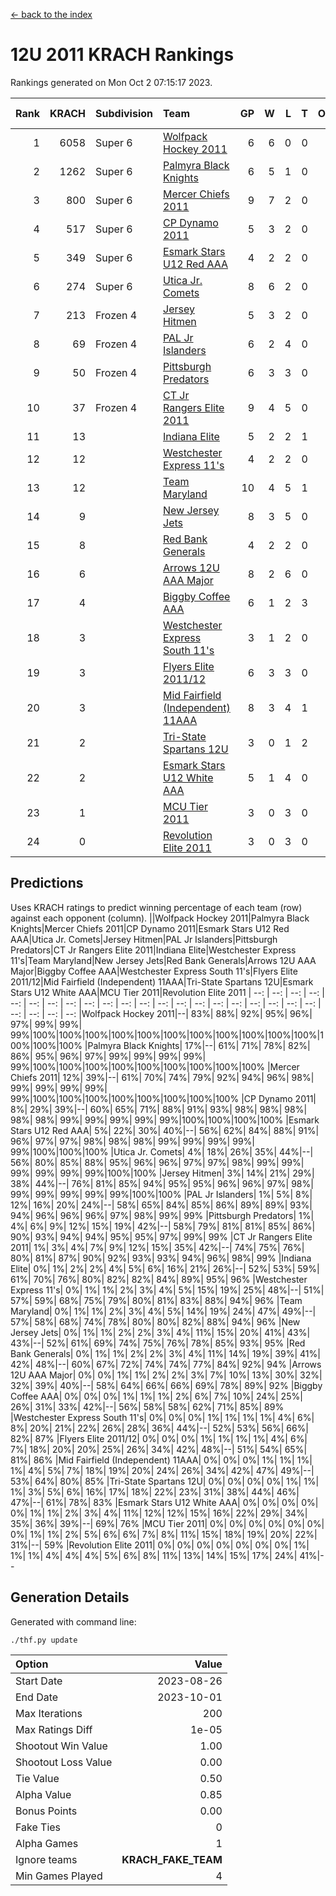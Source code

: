 [<- back to the index](readme.md)
# 12U 2011 KRACH Rankings
Rankings generated on Mon Oct  2 07:15:17 2023.

Rank|KRACH|Subdivision|Team|GP|W|L|T|OTW|OTL|SoS|Exp Wins|Win Diff
---:|---:|:---|:---|---:|---:|---:|---:|---:|---:|---:|---:|---:
1|6058|Super 6|[Wolfpack Hockey 2011](https://gamesheetstats.com/seasons/3664/teams/140937/schedule)|6|6|0|0|0|0|160|6.8|-0.0
2|1262|Super 6|[Palmyra Black Knights](https://gamesheetstats.com/seasons/3664/teams/140949/schedule)|6|5|1|0|0|0|310|5.8|-0.0
3|800|Super 6|[Mercer Chiefs 2011](https://gamesheetstats.com/seasons/3664/teams/140936/schedule)|9|7|2|0|0|0|350|7.8|-0.0
4|517|Super 6|[CP Dynamo 2011](https://gamesheetstats.com/seasons/3664/teams/140944/schedule)|5|3|2|0|0|0|2057|3.8|-0.0
5|349|Super 6|[Esmark Stars U12 Red AAA](https://gamesheetstats.com/seasons/3664/teams/140951/schedule)|4|2|2|0|0|0|405|2.8|-0.0
6|274|Super 6|[Utica Jr. Comets](https://gamesheetstats.com/seasons/3664/teams/140945/schedule)|8|6|2|0|0|0|299|6.8|-0.0
7|213|Frozen 4|[Jersey Hitmen](https://gamesheetstats.com/seasons/3664/teams/140938/schedule)|5|3|2|0|0|0|211|3.8|-0.0
8|69|Frozen 4|[PAL Jr Islanders](https://gamesheetstats.com/seasons/3664/teams/140943/schedule)|6|2|4|0|0|0|317|2.9|0.0
9|50|Frozen 4|[Pittsburgh Predators](https://gamesheetstats.com/seasons/3664/teams/140950/schedule)|6|3|3|0|0|0|263|3.8|-0.0
10|37|Frozen 4|[CT Jr Rangers Elite 2011](https://gamesheetstats.com/seasons/3664/teams/140931/schedule)|9|4|5|0|0|0|1310|4.9|0.0
11|13||[Indiana Elite](https://gamesheetstats.com/seasons/3664/teams/144353/schedule)|5|2|2|1|0|0|60|3.4|0.0
12|12||[Westchester Express 11's](https://gamesheetstats.com/seasons/3664/teams/140948/schedule)|4|2|2|0|0|0|26|2.9|0.0
13|12||[Team Maryland](https://gamesheetstats.com/seasons/3664/teams/140954/schedule)|10|4|5|1|0|0|240|5.4|0.0
14|9||[New Jersey Jets](https://gamesheetstats.com/seasons/3664/teams/140939/schedule)|8|3|5|0|1|0|76|3.9|0.0
15|8||[Red Bank Generals](https://gamesheetstats.com/seasons/3664/teams/140940/schedule)|4|2|2|0|0|0|21|2.9|0.0
16|6||[Arrows 12U AAA Major](https://gamesheetstats.com/seasons/3664/teams/140946/schedule)|8|2|6|0|1|0|179|2.9|0.0
17|4||[Biggby Coffee AAA](https://gamesheetstats.com/seasons/3664/teams/144351/schedule)|6|1|2|3|0|0|7|3.4|0.0
18|3||[Westchester Express South 11's](https://gamesheetstats.com/seasons/3664/teams/140947/schedule)|3|1|2|0|0|0|27|1.9|0.0
19|3||[Flyers Elite 2011/12](https://gamesheetstats.com/seasons/3664/teams/140942/schedule)|6|3|3|0|0|1|4|3.9|0.0
20|3||[Mid Fairfield (Independent) 11AAA](https://gamesheetstats.com/seasons/3664/teams/140933/schedule)|8|3|4|1|0|1|5|4.4|0.0
21|2||[Tri-State Spartans 12U](https://gamesheetstats.com/seasons/3664/teams/144352/schedule)|3|0|1|2|0|0|3|1.9|0.0
22|2||[Esmark Stars U12 White AAA](https://gamesheetstats.com/seasons/3664/teams/140952/schedule)|5|1|4|0|0|0|40|1.9|0.0
23|1||[MCU Tier 2011](https://gamesheetstats.com/seasons/3664/teams/140932/schedule)|3|0|3|0|0|0|4|0.9|0.0
24|0||[Revolution Elite 2011](https://gamesheetstats.com/seasons/3664/teams/140953/schedule)|3|0|3|0|0|0|2|0.9|0.0

## Predictions
Uses KRACH ratings to predict winning percentage of each team (row) against each opponent (column).
||Wolfpack Hockey 2011|Palmyra Black Knights|Mercer Chiefs 2011|CP Dynamo 2011|Esmark Stars U12 Red AAA|Utica Jr. Comets|Jersey Hitmen|PAL Jr Islanders|Pittsburgh Predators|CT Jr Rangers Elite 2011|Indiana Elite|Westchester Express 11's|Team Maryland|New Jersey Jets|Red Bank Generals|Arrows 12U AAA Major|Biggby Coffee AAA|Westchester Express South 11's|Flyers Elite 2011/12|Mid Fairfield (Independent) 11AAA|Tri-State Spartans 12U|Esmark Stars U12 White AAA|MCU Tier 2011|Revolution Elite 2011
| --: | --: | --: | --: | --: | --: | --: | --: | --: | --: | --: | --: | --: | --: | --: | --: | --: | --: | --: | --: | --: | --: | --: | --: | --: 
|Wolfpack Hockey 2011|--| 83%| 88%| 92%| 95%| 96%| 97%| 99%| 99%| 99%|100%|100%|100%|100%|100%|100%|100%|100%|100%|100%|100%|100%|100%|100%
|Palmyra Black Knights| 17%|--| 61%| 71%| 78%| 82%| 86%| 95%| 96%| 97%| 99%| 99%| 99%| 99%| 99%|100%|100%|100%|100%|100%|100%|100%|100%|100%
|Mercer Chiefs 2011| 12%| 39%|--| 61%| 70%| 74%| 79%| 92%| 94%| 96%| 98%| 99%| 99%| 99%| 99%| 99%|100%|100%|100%|100%|100%|100%|100%|100%
|CP Dynamo 2011|  8%| 29%| 39%|--| 60%| 65%| 71%| 88%| 91%| 93%| 98%| 98%| 98%| 98%| 98%| 99%| 99%| 99%| 99%| 99%|100%|100%|100%|100%
|Esmark Stars U12 Red AAA|  5%| 22%| 30%| 40%|--| 56%| 62%| 84%| 88%| 91%| 96%| 97%| 97%| 98%| 98%| 98%| 99%| 99%| 99%| 99%| 99%|100%|100%|100%
|Utica Jr. Comets|  4%| 18%| 26%| 35%| 44%|--| 56%| 80%| 85%| 88%| 95%| 96%| 96%| 97%| 97%| 98%| 99%| 99%| 99%| 99%| 99%| 99%|100%|100%
|Jersey Hitmen|  3%| 14%| 21%| 29%| 38%| 44%|--| 76%| 81%| 85%| 94%| 95%| 95%| 96%| 96%| 97%| 98%| 99%| 99%| 99%| 99%| 99%|100%|100%
|PAL Jr Islanders|  1%|  5%|  8%| 12%| 16%| 20%| 24%|--| 58%| 65%| 84%| 85%| 86%| 89%| 89%| 93%| 94%| 96%| 96%| 96%| 97%| 98%| 99%| 99%
|Pittsburgh Predators|  1%|  4%|  6%|  9%| 12%| 15%| 19%| 42%|--| 58%| 79%| 81%| 81%| 85%| 86%| 90%| 93%| 94%| 94%| 95%| 95%| 97%| 99%| 99%
|CT Jr Rangers Elite 2011|  1%|  3%|  4%|  7%|  9%| 12%| 15%| 35%| 42%|--| 74%| 75%| 76%| 80%| 81%| 87%| 90%| 92%| 93%| 93%| 94%| 96%| 98%| 99%
|Indiana Elite|  0%|  1%|  2%|  2%|  4%|  5%|  6%| 16%| 21%| 26%|--| 52%| 53%| 59%| 61%| 70%| 76%| 80%| 82%| 82%| 84%| 89%| 95%| 96%
|Westchester Express 11's|  0%|  1%|  1%|  2%|  3%|  4%|  5%| 15%| 19%| 25%| 48%|--| 51%| 57%| 59%| 68%| 75%| 79%| 80%| 81%| 83%| 88%| 94%| 96%
|Team Maryland|  0%|  1%|  1%|  2%|  3%|  4%|  5%| 14%| 19%| 24%| 47%| 49%|--| 57%| 58%| 68%| 74%| 78%| 80%| 80%| 82%| 88%| 94%| 96%
|New Jersey Jets|  0%|  1%|  1%|  2%|  2%|  3%|  4%| 11%| 15%| 20%| 41%| 43%| 43%|--| 52%| 61%| 69%| 74%| 75%| 76%| 78%| 85%| 93%| 95%
|Red Bank Generals|  0%|  1%|  1%|  2%|  2%|  3%|  4%| 11%| 14%| 19%| 39%| 41%| 42%| 48%|--| 60%| 67%| 72%| 74%| 74%| 77%| 84%| 92%| 94%
|Arrows 12U AAA Major|  0%|  0%|  1%|  1%|  2%|  2%|  3%|  7%| 10%| 13%| 30%| 32%| 32%| 39%| 40%|--| 58%| 64%| 66%| 66%| 69%| 78%| 89%| 92%
|Biggby Coffee AAA|  0%|  0%|  0%|  1%|  1%|  1%|  2%|  6%|  7%| 10%| 24%| 25%| 26%| 31%| 33%| 42%|--| 56%| 58%| 58%| 62%| 71%| 85%| 89%
|Westchester Express South 11's|  0%|  0%|  0%|  1%|  1%|  1%|  1%|  4%|  6%|  8%| 20%| 21%| 22%| 26%| 28%| 36%| 44%|--| 52%| 53%| 56%| 66%| 82%| 87%
|Flyers Elite 2011/12|  0%|  0%|  0%|  1%|  1%|  1%|  1%|  4%|  6%|  7%| 18%| 20%| 20%| 25%| 26%| 34%| 42%| 48%|--| 51%| 54%| 65%| 81%| 86%
|Mid Fairfield (Independent) 11AAA|  0%|  0%|  0%|  1%|  1%|  1%|  1%|  4%|  5%|  7%| 18%| 19%| 20%| 24%| 26%| 34%| 42%| 47%| 49%|--| 53%| 64%| 80%| 85%
|Tri-State Spartans 12U|  0%|  0%|  0%|  0%|  1%|  1%|  1%|  3%|  5%|  6%| 16%| 17%| 18%| 22%| 23%| 31%| 38%| 44%| 46%| 47%|--| 61%| 78%| 83%
|Esmark Stars U12 White AAA|  0%|  0%|  0%|  0%|  0%|  1%|  1%|  2%|  3%|  4%| 11%| 12%| 12%| 15%| 16%| 22%| 29%| 34%| 35%| 36%| 39%|--| 69%| 76%
|MCU Tier 2011|  0%|  0%|  0%|  0%|  0%|  0%|  0%|  1%|  1%|  2%|  5%|  6%|  6%|  7%|  8%| 11%| 15%| 18%| 19%| 20%| 22%| 31%|--| 59%
|Revolution Elite 2011|  0%|  0%|  0%|  0%|  0%|  0%|  0%|  1%|  1%|  1%|  4%|  4%|  4%|  5%|  6%|  8%| 11%| 13%| 14%| 15%| 17%| 24%| 41%|--

## Generation Details

Generated with command line:
```
./thf.py update
```

| Option | Value |
| :----- | ----: |
| Start Date | 2023-08-26 |
| End Date | 2023-10-01 |
| Max Iterations | 200 |
| Max Ratings Diff | 1e-05 |
| Shootout Win Value | 1.00 |
| Shootout Loss Value | 0.00 |
| Tie Value | 0.50 |
| Alpha Value | 0.85 |
| Bonus Points | 0.00 |
| Fake Ties | 0 |
| Alpha Games | 1 |
| Ignore teams | __KRACH_FAKE_TEAM__ |
| Min Games Played | 4 |

